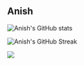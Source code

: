 ## Anish 


![Anish's GitHub stats](https://github-readme-stats.vercel.app/api?username=anish-lakkapragada&show_icons=true&)

![Anish's GitHub Streak](https://github-readme-streak-stats.herokuapp.com/?user=anish-lakkapragada&hide_border=false)


![](https://komarev.com/ghpvc/?username=anish-lakkapragada)

